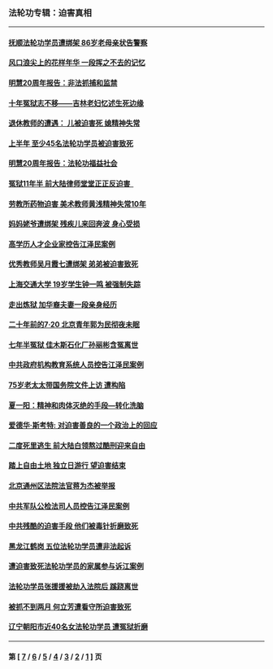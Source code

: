 ### 法轮功专辑：迫害真相
---
#### [抚顺法轮功学员遭绑架 86岁老母亲状告警察](../../pages/nf4379/n11386163.md) 
#### [风口浪尖上的花样年华 一段挥之不去的记忆](../../pages/nf4379/n11384389.md) 
#### [明慧20周年报告：非法抓捕和监禁](../../pages/nf4379/n11381191.md) 
#### [十年冤狱志不移——吉林老妇忆述生死边缘](../../pages/nf4379/n11381933.md) 
#### [退休教师的遭遇： 儿被迫害死 媳精神失常](../../pages/nf4379/n11381978.md) 
#### [上半年 至少45名法轮功学员被迫害致死](../../pages/nf4379/n11380497.md) 
#### [明慧20周年报告：法轮功福益社会](../../pages/nf4379/n11378421.md) 
#### [冤狱11年半 前大陆律师堂堂正正反迫害  ](../../pages/nf4379/n11375488.md) 
#### [劳教所药物迫害 美术教师黄浅精神失常10年](../../pages/nf4379/n11376160.md) 
#### [妈妈姥爷遭绑架 残疾儿来回奔波 身心受损](../../pages/nf4379/n11375791.md) 
#### [高学历人才企业家控告江泽民案例](../../pages/nf4379/n11374102.md) 
#### [优秀教师吴月霞七遭绑架 弟弟被迫害致死](../../pages/nf4379/n11373754.md) 
#### [上海交通大学 19岁学生钟一鸣 被强制失踪](../../pages/nf4379/n11374158.md) 
#### [走出炼狱 加华裔夫妻一段亲身经历](../../pages/nf4379/n11372538.md) 
#### [二十年前的7·20 北京青年郭为民彻夜未眠](../../pages/nf4379/n11354195.md) 
#### [七年半冤狱 佳木斯石化厂孙丽彬含冤离世](../../pages/nf4379/n11372569.md) 
#### [中共政府机构教育系统人员控告江泽民案例](../../pages/nf4379/n11371857.md) 
#### [75岁老太太带国务院文件上访 遭构陷](../../pages/nf4379/n11371730.md) 
#### [夏一阳：精神和肉体灭绝的手段—转化洗脑](../../pages/nf4379/n11368250.md) 
#### [爱德华‧斯考特: 对迫害善良的一个政治上的回应](../../pages/nf4379/n11370721.md) 
#### [二度死里逃生 前大陆白领熬过酷刑迎来自由](../../pages/nf4379/n11368594.md) 
#### [踏上自由土地 独立日游行 望迫害结束](../../pages/nf4379/n11369063.md) 
#### [北京通州区法院法官蒋为杰被举报](../../pages/nf4379/n11368473.md) 
#### [中共军队公检法司人员控告江泽民案例](../../pages/nf4379/n11366686.md) 
#### [中共残酷的迫害手段 他们被毒针折磨致死](../../pages/nf4379/n11367993.md) 
#### [黑龙江鹤岗 五位法轮功学员遭非法起诉](../../pages/nf4379/n11367670.md) 
#### [遭迫害致死法轮功学员的家属参与诉江案例](../../pages/nf4379/n11364733.md) 
#### [法轮功学员张援援被劫入法院后 蹊跷离世](../../pages/nf4379/n11366551.md) 
#### [被抓不到两月 何立芳遭看守所迫害致死](../../pages/nf4379/n11364135.md) 
#### [辽宁朝阳市近40名女法轮功学员 遭冤狱折磨](../../pages/nf4379/n11362156.md) 

---
#### 第 [ [7](./7.md) / [6](./6.md) / [5](./5.md) / [4](./4.md) / [3](./3.md) / [2](./2.md) / [1](./1.md) ] 页
